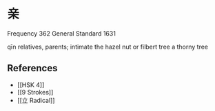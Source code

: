 # 亲
Frequency 362
General Standard 1631

qīn
relatives, parents; intimate the hazel nut or filbert tree a thorny tree

## References
- [[HSK 4]]
- [[9 Strokes]]
- [[立 Radical]]